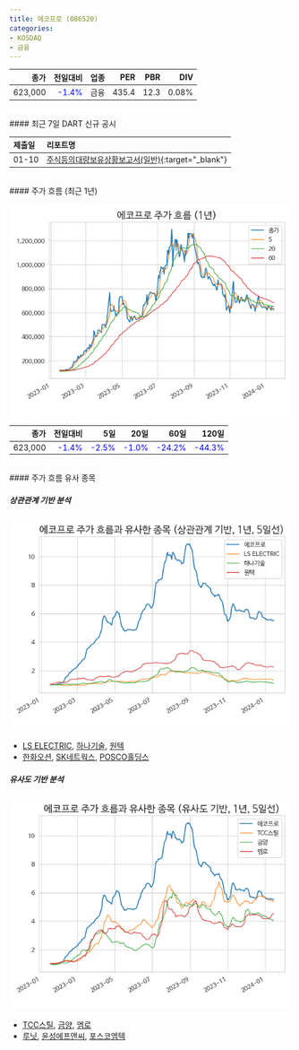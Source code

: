 ```yaml
---
title: 에코프로 (086520)
categories:
- KOSDAQ
- 금융
---
```


|**종가**|**전일대비**|**업종**|**PER**|**PBR**|**DIV**|
|-------:|-----------:|-------:|------:|------:|------:|
|623,000|<span style="color: blue">-1.4%</span>|금융|435.4|12.3|0.08%|

<!-- more -->

<br>
#### 최근 7일 DART 신규 공시


|**제출일**|**리포트명**|
|:-----|:-------|
|01-10|[주식등의대량보유상황보고서(일반)](https://dart.fss.or.kr/dsaf001/main.do?rcpNo=20240110000066){:target="_blank"}|

<br>
#### 주가 흐름 (최근 1년)

![086520](/assets/images/stock/086520.png)

|**종가**|**전일대비**|**5일**|**20일**|**60일**|**120일**|
|---:|-------:|--:|---:|---:|----:|
|623,000|<span style="color: blue">-1.4%</span>|<span style="color: blue">-2.5%</span>|<span style="color: blue">-1.0%</span>|<span style="color: blue">-24.2%</span>|<span style="color: blue">-44.3%</span>|

<br>
#### 주가 흐름 유사 종목

##### 상관관계 기반 분석

![086520](/assets/images/stock/086520_corr.png)
- [LS ELECTRIC](/010120/), [하나기술](/299030/), [원텍](/336570/)
- [한화오션](/042660/), [SK네트웍스](/001740/), [POSCO홀딩스](/005490/)

##### 유사도 기반 분석

![086520](/assets/images/stock/086520_sim.png)
- [TCC스틸](/002710/), [금양](/001570/), [엠로](/058970/)
- [루닛](/328130/), [윤성에프앤씨](/372170/), [포스코엠텍](/009520/)